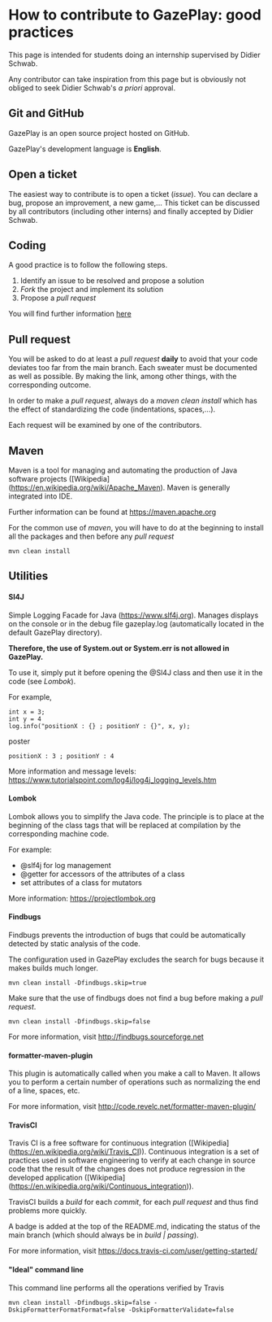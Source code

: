 # How to contribute to GazePlay: good practices

This page is intended for students doing an internship supervised by Didier Schwab.

Any contributor can take inspiration from this page but is obviously not obliged to seek Didier Schwab's *a priori* approval. 

## Git and GitHub

GazePlay is an open source project hosted on GitHub.

GazePlay's development language is **English**.

## Open a ticket
The easiest way to contribute is to open a ticket (*issue*). You can declare a bug, propose an improvement, a new game,... This ticket can be discussed by all contributors (including other interns) and finally accepted by Didier Schwab.

## Coding
A good practice is to follow the following steps.
1. Identify an issue to be resolved and propose a solution
2. *Fork* the project and implement its solution
3. Propose a *pull request*

You will find further information [here](https://openclassrooms.com/courses/gerer-son-code-avec-git-et-github/contribuer-a-des-projets-open-source)

## Pull request
You will be asked to do at least a *pull request* **daily** to avoid that your code deviates too far from the main branch. Each sweater must be documented as well as possible. By making the link, among other things, with the corresponding outcome.

In order to make a *pull request*, always do a *maven clean install* which has the effect of standardizing the code (indentations, spaces,...).

Each request will be examined by one of the contributors.

## Maven
Maven is a tool for managing and automating the production of Java software projects ([Wikipedia] (https://en.wikipedia.org/wiki/Apache_Maven). Maven is generally integrated into IDE.

Further information can be found at https://maven.apache.org

For the common use of *maven*, you will have to do at the beginning to install all the packages and then before any *pull request*

```
mvn clean install
```

## Utilities

#### Sl4J

Simple Logging Facade for Java (https://www.slf4j.org). Manages displays on the console or in the debug file gazeplay.log (automatically located in the default GazePlay directory).

**Therefore, the use of System.out or System.err is not allowed in GazePlay.**

To use it, simply put it before opening the @Sl4J class and then use it in the code (see *Lombok*).

For example,
```
int x = 3;
int y = 4
log.info("positionX : {} ; positionY : {}", x, y);
```

poster 

```
positionX : 3 ; positionY : 4
```

More information and message levels: 
https://www.tutorialspoint.com/log4j/log4j_logging_levels.htm


#### Lombok

Lombok allows you to simplify the Java code. The principle is to place at the beginning of the class tags that will be replaced at compilation by the corresponding machine code.

For example:
- @slf4j for log management
- @getter for accessors of the attributes of a class
- set attributes of a class for mutators

More information: 
https://projectlombok.org

#### Findbugs

Findbugs prevents the introduction of bugs that could be automatically detected by static analysis of the code.

The configuration used in GazePlay excludes the search for bugs because it makes builds much longer.

```
mvn clean install -Dfindbugs.skip=true
```

Make sure that the use of findbugs does not find a bug before making a *pull request*.

```
mvn clean install -Dfindbugs.skip=false
```

For more information, visit http://findbugs.sourceforge.net

#### formatter-maven-plugin

This plugin is automatically called when you make a call to Maven. It allows you to perform a certain number of operations such as normalizing the end of a line, spaces, etc.

For more information, visit http://code.revelc.net/formatter-maven-plugin/

#### TravisCI

Travis CI is a free software for continuous integration ([Wikipedia] (https://en.wikipedia.org/wiki/Travis_CI)). Continuous integration is a set of practices used in software engineering to verify at each change in source code that the result of the changes does not produce regression in the developed application ([Wikipedia] (https://en.wikipedia.org/wiki/Continuous_integration)).
 
TravisCI builds a *build* for each *commit*, for each *pull request* and thus find problems more quickly.

A badge is added at the top of the README.md, indicating the status of the main branch (which should always be in *build | passing*).

For more information, visit https://docs.travis-ci.com/user/getting-started/

#### "Ideal" command line

This command line performs all the operations verified by Travis
```
mvn clean install -Dfindbugs.skip=false -DskipFormatterFormatFormat=false -DskipFormatterValidate=false
```